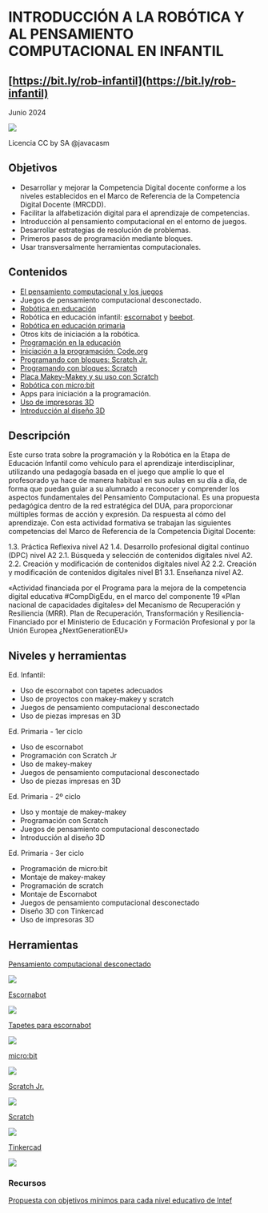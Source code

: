 #  INTRODUCCIÓN A LA ROBÓTICA Y AL PENSAMIENTO COMPUTACIONAL EN INFANTIL

## [https://bit.ly/rob-infantil](https://bit.ly/rob-infantil)

Junio 2024

![](./images/Licencia_CC_peque.png)

Licencia CC by SA @javacasm

## Objetivos

- Desarrollar y mejorar la Competencia Digital docente conforme a los niveles establecidos en el Marco de Referencia de la Competencia Digital Docente (MRCDD).
- Facilitar la alfabetización digital para el aprendizaje de competencias.
- Introducción al pensamiento computacional en el entorno de juegos.
- Desarrollar estrategias de resolución de problemas.
- Primeros pasos de programación mediante bloques.
- Usar transversalmente herramientas computacionales.

## Contenidos

- [El pensamiento computacional y los juegos](./scratch/9.0.PC_Unplugged.md)
- Juegos de pensamiento computacional desconectado.
- [Robótica en educación](./scratch/8.0.RoboticaIntroduccion.md)
- Robótica en educación infantil: [escornabot](./robots/escornabot.md) y [beebot](./robots/beebot.md).
- [Robótica en educación primaria](./scratch/8.1.0.RoboticaPrimaria.md)
- Otros kits de iniciación a la robótica.
- [Programación en la educación](./scratch/1.0.ProgramacionEnEducacion.md)
- [Iniciación a la programación: Code.org](scratch/2.0.HerramientasProgramacionBloques.md)
- [Programando con bloques: Scratch Jr.](./scratch/3.2.ScratchEntabletas.md)
- [Programando con bloques: Scratch](./scratch/3.0.Scratch3.0.md)
- [Placa Makey-Makey y su uso con Scratch](./scratch/8.2.QueEsMM.md)
- [Robótica con micro:bit](./microbit/0.Introduccion.md)
- Apps para iniciación a la programación.
- [Uso de impresoras 3D](./3D/README.md)
- [Introducción al diseño 3D](./3D/9.0.HerramientasDiseño3D.md)



## Descripción

Este curso trata sobre la programación y la Robótica en la Etapa de Educación Infantil como vehículo para el aprendizaje interdisciplinar, utilizando una pedagogía basada en el juego que amplíe lo que el profesorado ya hace de manera habitual en sus aulas en su día a día, de forma que puedan guiar a su alumnado a reconocer y comprender los aspectos fundamentales del Pensamiento Computacional.
Es una propuesta pedagógica dentro de la red estratégica del DUA, para proporcionar múltiples formas de acción y expresión. Da respuesta al cómo del aprendizaje.
Con esta actividad formativa se trabajan las siguientes competencias del Marco de Referencia de la
Competencia Digital Docente:

1.3. Práctica Reflexiva nivel A2
1.4. Desarrollo profesional digital continuo (DPC) nivel A2
2.1. Búsqueda y selección de contenidos digitales nivel A2.
2.2. Creación y modificación de contenidos digitales nivel A2
2.2. Creación y modificación de contenidos digitales nivel B1
3.1. Enseñanza nivel A2.

«Actividad financiada por el Programa para la mejora de la competencia digital educativa #CompDigEdu,
en el marco del componente 19 «Plan nacional de capacidades digitales» del Mecanismo de Recuperación
y Resiliencia (MRR). Plan de Recuperación, Transformación y Resiliencia-Financiado por el Ministerio
de Educación y Formación Profesional y por la Unión Europea ¿NextGenerationEU»

## Niveles y herramientas

Ed. Infantil: 

* Uso de escornabot con tapetes adecuados
* Uso de proyectos con makey-makey y scratch
* Juegos de pensamiento computacional desconectado
* Uso de piezas impresas en 3D

Ed. Primaria - 1er ciclo
* Uso de escornabot
* Programación con Scratch Jr
* Uso de makey-makey
* Juegos de pensamiento computacional desconectado
* Uso de piezas impresas en 3D


Ed. Primaria - 2º ciclo
* Uso y montaje de makey-makey 
* Programación con Scratch
* Juegos de pensamiento computacional desconectado
* Introducción al diseño 3D


Ed. Primaria - 3er ciclo
* Programación de micro:bit
* Montaje de makey-makey
* Programación de scratch 
* Montaje de Escornabot
* Juegos de pensamiento computacional desconectado
* Diseño 3D con Tinkercad
* Uso de impresoras 3D


## Herramientas

[Pensamiento computacional desconectado](https://csunplugged.org/es/)

![](./images/codyRobycompleto-1-400x273.png)

[Escornabot](https://escornabot.com/es/index)

![](./images/escornabot.png)

[Tapetes para escornabot](https://pablorubma.cc/escornabot/tableros-y-recursos/)

![](./images/alfabeto.png)

[micro:bit](http://microbit.org/)

![](./images/Incio_bloques.png)

[Scratch Jr.](https://www.scratchjr.org/)

![](./images/ScratchJr.png)

[Scratch](https://scratch.mit.edu/)

![](./images/RecorridoAndaluciaMapa.png)

[Tinkercad](https://tinkercad.com)

![](./images/tinkercad.png)

### Recursos

[Propuesta con objetivos mínimos para cada nivel educativo de Intef](http://code.intef.es/wp-content/uploads/2018/10/Ponencia-sobre-Pensamiento-Computacional.-Informe-Final.pdf#page=65)
